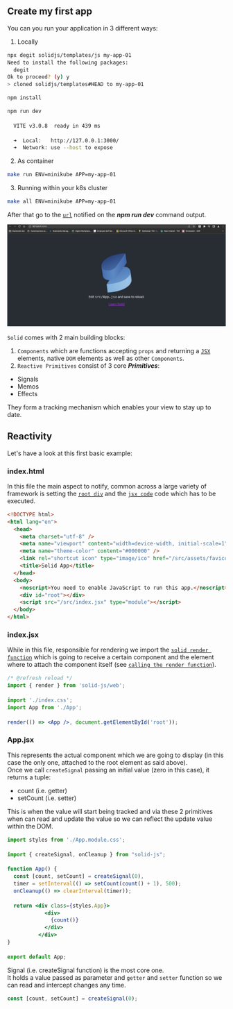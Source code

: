 ## Create my first app
You can you run your application in 3 different ways:
1. Locally 
```bash
npx degit solidjs/templates/js my-app-01
Need to install the following packages:
  degit
Ok to proceed? (y) y
> cloned solidjs/templates#HEAD to my-app-01
```

```bash
npm install
```
```bash
npm run dev

  VITE v3.0.8  ready in 439 ms

  ➜  Local:   http://127.0.0.1:3000/
  ➜  Network: use --host to expose

```
2. As container

```bash
make run ENV=minikube APP=my-app-01
```

3. Running within your k8s cluster
```bash
make all ENV=minikube APP=my-app-01
```


After that go to the [`url`](http://127.0.0.1:3000/) notified on the ***npm run dev*** command output.

![image-001](./images-and-diagrams/image-001.png)

`Solid` comes with 2 main building blocks:
1. `Components` which are functions accepting `props` and returning a [`JSX`](https://reactjs.org/docs/introducing-jsx.html) elements, native `DOM` elements as well as other `Components`.
2. `Reactive Primitives` consist of 3 core ***Primitives***:
  * Signals
  * Memos
  * Effects

  They form a tracking mechanism which enables your view to stay up to date.


## Reactivity
Let's have a look at this first basic example:
### index.html
In this file the main aspect to notify, common across a large variety of framework is setting the [`root div`](./index.html#L12) and the  [`jsx code`](./index.html#L13) code which has to be executed.

```html
<!DOCTYPE html>
<html lang="en">
  <head>
    <meta charset="utf-8" />
    <meta name="viewport" content="width=device-width, initial-scale=1" />
    <meta name="theme-color" content="#000000" />
    <link rel="shortcut icon" type="image/ico" href="/src/assets/favicon.ico" />
    <title>Solid App</title>
  </head>
  <body>
    <noscript>You need to enable JavaScript to run this app.</noscript>
    <div id="root"></div>
    <script src="/src/index.jsx" type="module"></script>
  </body>
</html>
```
### index.jsx
While in this file, responsible for rendering we import the [`solid render function`](./src/index.jsx#L2) which is going to receive a certain component and the element where to attach the component itself (see [`calling the render function`](./src/index.jsx#L7)).

```jsx
/* @refresh reload */
import { render } from 'solid-js/web';

import './index.css';
import App from './App';

render(() => <App />, document.getElementById('root'));
```

### App.jsx
This represents the actual component which we are going to display (in this case the only one, attached to the root element as said above). \
Once we call `createSignal` passing an initial value (zero in this case), it returns a tuple:
* count (i.e. getter)
* setCount (i.e. setter)

This is when the value will start being tracked and via these 2 primitives when can read and update the value so we can reflect the update value within the DOM.

```jsx
import styles from './App.module.css';

import { createSignal, onCleanup } from "solid-js";

function App() {
  const [count, setCount] = createSignal(0),
  timer = setInterval(() => setCount(count() + 1), 500);
  onCleanup(() => clearInterval(timer));

  return <div class={styles.App}>
            <div>
              {count()}
            </div>
          </div>
}

export default App;
```

Signal (i.e. createSignal function) is the most core one. \
It holds a value passed as parameter and `getter` and `setter` function so we can read and intercept changes any time.

```javascript
const [count, setCount] = createSignal(0);
```